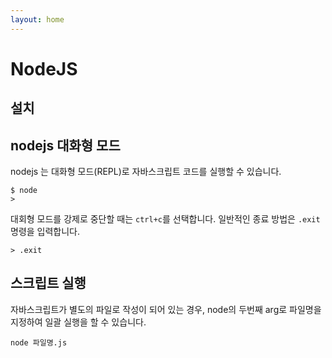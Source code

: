 ```yaml
---
layout: home
---
```


# NodeJS

## 설치


## nodejs 대화형 모드
nodejs 는 대화형 모드(REPL)로 자바스크립트 코드를 실행할 수 있습니다.

```
$ node
>
```

대회형 모드를 강제로 중단할 때는 `ctrl+c`를 선택합니다. 일반적인 종료 방법은 `.exit`명령을 입력합니다.

```
> .exit
```



## 스크립트 실행
자바스크립트가 별도의 파일로 작성이 되어 있는 경우, node의 두번째 arg로 파일명을 지정하여 일괄 실행을 할 수 있습니다.

```
node 파일명.js
```

